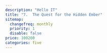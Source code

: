 ```yaml
---
description: "Hello IT"
title: "7.	The Quest for the Hidden Ember"
sitemap:
  changefreq: monthly
  priority: 1
  disable: false
price: 100200
categories: five
---
```

